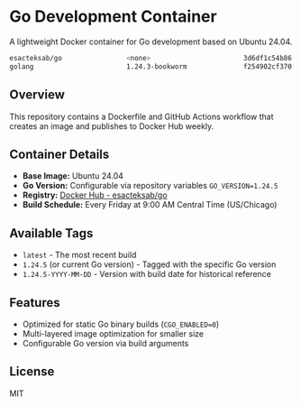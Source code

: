 # Go Development Container

A lightweight Docker container for Go development based on Ubuntu 24.04.

```bash
esacteksab/go                <none>                       3d6df1c54b86   3 hours ago      335MB
golang                       1.24.3-bookworm              f254902cf370   2 days ago       853MB
```

## Overview

This repository contains a Dockerfile and GitHub Actions workflow that creates an image and publishes to Docker Hub weekly.

## Container Details

- **Base Image:** Ubuntu 24.04
- **Go Version:** Configurable via repository variables `GO_VERSION=1.24.5`
- **Registry:** [Docker Hub - esacteksab/go](https://hub.docker.com/r/esacteksab/go)
- **Build Schedule:** Every Friday at 9:00 AM Central Time (US/Chicago)

## Available Tags

- `latest` - The most recent build
- `1.24.5` (or current Go version) - Tagged with the specific Go version
- `1.24.5-YYYY-MM-DD` - Version with build date for historical reference

## Features

- Optimized for static Go binary builds (`CGO_ENABLED=0`)
- Multi-layered image optimization for smaller size
- Configurable Go version via build arguments

## License

MIT

